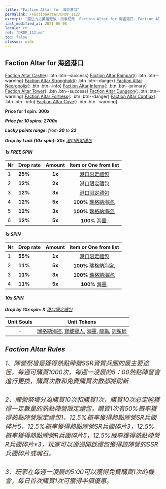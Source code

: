 ```yaml
---
title: "Faction Altar for 海盜港口"
permalink: /FactionAltar/DROP_112/
excerpt: "魔法门之英雄无敌：战争纪元  Faction Altar for 海盜港口. Faction Altar is the primary method for obtaining SSR units from the popular faction. Limited to 1,000 purchases each week. The popular faction changes at 05:00 every Monday. Purchase attempts and free purchase attempts will also reset then."
last_modified_at: 2021-06-08
locale: cn
ref: "DROP_112.md"
toc: false
classes: wide
---
```


##  Faction Altar for **海盜港口**

  [Faction Altar Castle](/cn/FactionAltar/DROP_101/){: .btn .btn--success} [Faction Altar Rampart](/cn/FactionAltar/DROP_102/){: .btn .btn--warning} [Faction Altar Stronghold](/cn/FactionAltar/DROP_103/){: .btn .btn--danger} [Faction Altar Necropolis](/cn/FactionAltar/DROP_104/){: .btn .btn--info} [Faction Altar Inferno](/cn/FactionAltar/DROP_105/){: .btn .btn--primary} [Faction Altar Tower](/cn/FactionAltar/DROP_106/){: .btn .btn--success} [Faction Altar Dungeon](/cn/FactionAltar/DROP_107/){: .btn .btn--warning} [Faction Altar Fortress](/cn/FactionAltar/DROP_108/){: .btn .btn--danger} [Faction Altar Conflux](/cn/FactionAltar/DROP_109/){: .btn .btn--info} [Faction Altar Cove](/cn/FactionAltar/DROP_112/){: .btn .btn--warning} 

  **Price for 1 spin: 300x** <i class="fas fa-gem"/>

  **Price for 10 spins: 2700x** <i class="fas fa-gem"/>

  **Lucky points range:** from **20** to **22**

  **Drop by Luck (10x spin): 30x** [港口限定禮包](/cn/Items/con_2112/)

####  1x FREE SPIN 

  |    Nr    |  Drop rate  |  Amount   |   Item or One from list  |
  |:---------|:------------|:---------:|:------------------------:|
  | 1 | **25%** | **1x** | [港口限定禮包](/cn/Items/con_2112/) |
  | 2 | **12%** | **2x** | [港口限定禮包](/cn/Items/con_2112/) |
  | 3 | **12%** | **3x** | [港口限定禮包](/cn/Items/con_2112/) |
  | 4 | **12%** | **5x** |  **100%** [瑞格納海盜](/cn/Items/unt_273/),  |
  | 5 | **12%** | **3x** |  **100%** [瑞格納海盜](/cn/Items/unt_273/),  |
  | 6 | **12%** | **5x** |  **100%** [海靈](/cn/Items/unt_275/),  |


####  1x SPIN 

  |    Nr    |  Drop rate  |  Amount   |   Item or One from list  |
  |:---------|:------------|:---------:|:------------------------:|
  | 1 | **55%** | **1x** | [港口限定禮包](/cn/Items/con_2112/) |
  | 2 | **11%** | **5x** |  **100%** [瑞格納海盜](/cn/Items/unt_273/),  |
  | 3 | **11%** | **3x** |  **100%** [瑞格納海盜](/cn/Items/unt_273/),  |
  | 4 | **11%** | **5x** |  **100%** [海靈](/cn/Items/unt_275/),  |


####  10x SPIN 

  **Drop by 10x spin: X** [港口限定禮包](/cn/Items/con_2112/)

  |    Unit Souls    |  Unit Tokens  |
  |:----------------:|:-------------:|
  |  - | [瑞格納海盜](/cn/Items/unt_273/), [寶藏獵人](/cn/Items/unt_274/), [海靈](/cn/Items/unt_275/), [龍龜](/cn/Items/unt_278/), [訓鯊師](/cn/Items/unt_281/) |



## Faction Altar Rules

  <span style="color: #3c2a1e;font-size:20px">1、陣營祭壇是獲得熱點陣營SSR資質兵團的最主要途徑，每週可購買1000次，每週一淩晨的5：00熱點陣營會進行更換，購買次數和免費購買次數都將刷新</span><br/>

<br/>  <span style="color: #3c2a1e;font-size:20px">2、陣營祭壇分為購買10次和購買1次，購買10次必定能獲得一定數量的熱點陣營限定禮包，購買1次有50%概率獲得熱點陣營限定禮包*1，12.5%概率獲得熱點陣營SR兵團碎片*5，12.5%概率獲得熱點陣營SR兵團碎片*3，12.5%概率獲得熱點陣營R兵團碎片*5，12.5%概率獲得熱點陣營R兵團碎片*3，玩家可以通過開啟禮包獲得該陣營的SSR兵團碎片或魂石。</span>

<br/>  <span style="color: #3c2a1e;font-size:20px">3、玩家在每週一淩晨的5:00可以獲得免費購買1次的機會，每日首次購買1次可獲得半價優惠。</span><br/>

<br/>